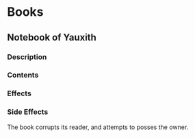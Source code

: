 # Books
## Notebook of Yauxith
### Description
### Contents
### Effects
### Side Effects
The book corrupts its reader, and attempts to posses the owner.
